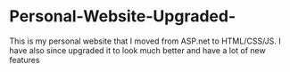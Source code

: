 # Personal-Website-Upgraded-
This is my personal website that I moved from ASP.net to HTML/CSS/JS. I have also since upgraded it to look much better and have a lot of new features
